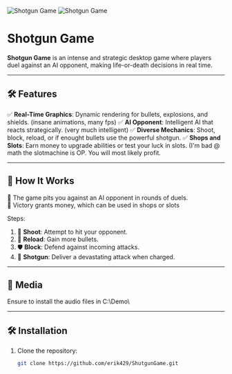 ![Shotgun Game](https://media.discordapp.net/attachments/282602166068314132/1322698250238693427/image.png?ex=6771d23d&is=677080bd&hm=35496438a1f4072dfa605e10f79fb263994b4fce8806e5234764db19dc759f71&=&format=webp&quality=lossless)
![Shotgun Game](https://media.discordapp.net/attachments/282602166068314132/1322698773981429770/image.png?ex=6771d2ba&is=6770813a&hm=33f5bb49454d9a2eee27144682faf518e446206c2859a1f72a30f753649bb52d&=&format=webp&quality=lossless)
# Shotgun Game


**Shotgun Game** is an intense and strategic desktop game where players duel against an AI opponent, making life-or-death decisions in real time.

---

## 🛠️ Features

✅ **Real-Time Graphics**: Dynamic rendering for bullets, explosions, and shields. (insane animations, many fps)
✅ **AI Opponent**: Intelligent AI that reacts strategically. (very much intelligent)
✅ **Diverse Mechanics**: Shoot, block, reload, or if enought bullets use the powerful shotgun.
✅ **Shops and Slots**: Earn money to upgrade abilities or test your luck in slots. (I'm bad @ math the slotmachine is OP. You will most likely profit.

---

## 🚀 How It Works

👾 The game pits you against an AI opponent in rounds of duels.  
🎯 Victory grants money, which can be used in shops or slots

Steps:
1. 🎯 **Shoot**: Attempt to hit your opponent.  
2. 🔄 **Reload**: Gain more bullets.  
3. 🛡️ **Block**: Defend against incoming attacks.  
4. 🔫 **Shotgun**: Deliver a devastating attack when charged.

---

## 🎵 Media

Ensure to install the audio files in C:\Demo\

---

## 🛠️ Installation

1. Clone the repository:
   ```bash
   git clone https://github.com/erik429/ShutgunGame.git
